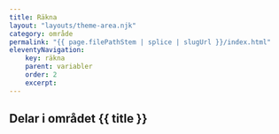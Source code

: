 ```yaml
---
title: Räkna
layout: "layouts/theme-area.njk"
category: område
permalink: "{{ page.filePathStem | splice | slugUrl }}/index.html"
eleventyNavigation:
    key: räkna
    parent: variabler
    order: 2
    excerpt: 
---
```

## Delar i området {{ title }}
